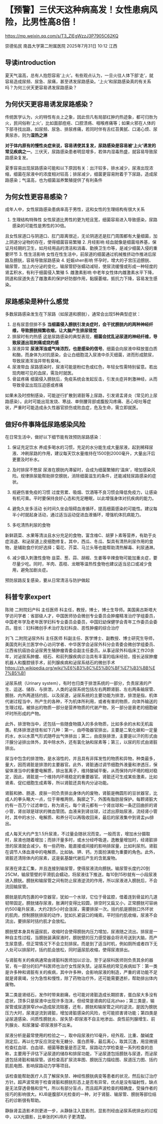 # 【预警】三伏天这种病高发！女性患病风险，比男性高8倍！
https://mp.weixin.qq.com/s/T3_ZlEgWzzJ3P7905C62KQ

崇德佑民 南昌大学第二附属医院 2025年7月31日 10:12 江西

## 导读introduction
夏天气温高，总有人抱怨容易‘上火’。有些观点认为，一旦火往人体下部‘走’，就容易造成尿频、尿急、尿痛，甚至诱发尿路感染。‘上火’和尿路感染真的有关系吗？为何三伏天更容易诱发尿路感染？
## 为何伏天更容易诱发尿路感染？
传统医学认为，火的特性有炎上之象，因此但凡有局部红肿灼热迹象，都可归咎为火，民间俗称‘上火’，比如面部痘疮、口腔溃疡、咽喉疼痛等；如果火邪在人体的下部寻找出路，如尿频、尿急、排尿疼痛，若同时伴有舌红苔黄腻、口渴心烦、尿黄尿赤，则为**湿热之淋**

**对于体内原有的慢性炎症来说，容易诱使其复发，尿路感染是容易被‘上火’诱发的常见疾病之一**。三伏天，尿路感染患者明显增多，若体内湿毒热盛，就容易导致尿路感染复发。

夏季容易出现尿路感染可能和以下原因有关：出汗较多，排水减少，尿液出现浓缩，细菌在尿液中的浓度相对较高；排尿减少，细菌更容易附着于下尿路，造成尿路感染；气温高，也为细菌滋养繁殖提供了有利条件
## 为何女性更容易感染？
成年人中，女性尿路感染患病率高于男性，这和女性的生理结构有很大关系
1. 生理结构特殊性
女性尿道比男性的更为短且宽，细菌容易进入导致感染，尿路感染的可能性是男性的30倍。

且女性尿道口与阴道口、肛门距离很近，无论阴道还是肛门周围都有大量细菌，加上阴道分泌物的存在，使得细菌容易繁殖
2. 月经影响
经血就像是细菌培养基，保证月经期的卫生，如月经用品的清洁和消毒、勤换卫生巾等，是减少细菌入侵的重要环节
3. 性生活影响
女性在性生活中，前尿道的细菌通过机械推挤动作推进后尿路及膀胱，容易导致尿路感染
4. 妊娠shen影响
怀孕时，增大的子宫压迫膀胱、输尿管，加上内分泌的变化，输尿管舒张蠕动减轻，使尿流缓慢或形成一种轻度的肾盂积水，有利于细菌侵入繁殖
5. 雌激素影响
中老年女性体内雌激素水平下降，阴道和尿道失去了雌激素的保护好防御作用，黏膜萎缩，抵抗力下降，容易发生感染。
## 尿路感染是种什么感觉
多数尿路感染发生在下尿路（如尿道和膀胱），通常会出现5种典型症状：
1. 总有尿意但排不多
**当细菌侵入膀胱引发炎症时，会干扰膀胱内的两种神经纤维，导致膀胱频繁收缩，让大脑产生排尿错觉**
2. 排尿时有灼热感
这是尿路感染的典型表现，**细菌会扰乱泌尿道的神经纤维，导致尿道出现刺痛或烧灼感**
3. 尿液异常
**尿液浑浊或气味浓烈，也是感染的信号**。细菌会向尿液中释放蛋白质和酶，而身体为对抗感染，会让白细胞混入尿液中杀灭细菌，进而形成脓尿，导致尿液浑浊并带有臭味。
4. 尿液带血
尿路感染时，尿液可能是粉红色或红色，年轻女性需特别留意。若出现肉眼可见的血尿，需及时就医。
5. 骨盆疼痛
细菌侵入膀胱后，免疫系统会发起反击，引发炎症并刺激神经，从而导致骨盆出现压迫感或疼痛

如果未及时控制感染，可能逆行扩散到肾脏等上尿路，引发肾盂肾炎（常见的上尿路感染）。此时可能出现发烧、寒战、单侧腰背部或腹股沟疼痛、恶心呕吐等症状，严重时可能造成永久性器官损伤或败血症，危及生命，需立即就医。
## 做好6件事降低尿路感染风险
在日常生活中，做好以下细节能有效预防尿路感染：
1. 保证充足饮水
养成多喝水的习惯，充足的水分能生成大量尿液，起到稀释尿液、冲刷尿路的作用，建议每天饮水量维持在1500到2000毫升，大量出汗后更要及时补水。

2. 及时排尿不憋尿
尿液在膀胱内滞留时，会成为细菌繁殖的‘温床’，增加感染风险。规律排尿能帮助排空膀胱，消除细菌滋生的条件，还能减轻尿路感染的症状。

3. 规避伤害免疫的习惯
过度劳累、吸烟、饮酒等不良习惯会降低免疫力，让感染有机可乘。平时要保持良好心态和充足睡眠，以此增强身体对抗疾病的能力。

4. 避免久坐多活动
长时间久坐会阻碍血液循环，提高细菌感染的可能性。建议每半小时就起身活动，通过适当运动促进血液循环，增强机体抗病能力。

5. 多吃清热利尿的食物

新鲜蔬菜、水果等清淡且水分充足的食物，富含维C、胡萝卜素等营养，有助于炎症消退、和泌尿道上皮细胞修复。其中，西瓜、冬瓜、梨具有清热利尿作用的食物，是辅助食疗的好选择；菊花、芥菜、马兰头等也能帮助清热解毒、利尿通淋。

6. 减少摄入刺激性食物
韭菜、葱、蒜、胡椒、生姜等辛辣食物可能加重炎症，要尽量少吃。同时，羊肉、荔枝、龙眼等温热性食物也建议适当忌口或减少食用，避免加剧炎症。

预防尿路反复感染，要从日常清洁与防护做起

## 科普专家expert
陈琦 二附院妇产科 主任医师
科主任，教授，博士，博士生导师。美国奥古斯塔大学访问学者：省部级人才，中国医师协会微创专业委员会肿瘤精准治疗学组委员，中国老年学及老年医学妇科专业委员会委员，中国妇幼保健学会青年工作委员会委员。擅长：妇科微创手术治疗及妇科良、恶性肿瘤的综合治疗

刘飞 二附院泌尿外科 主任医师
科副主任、医学博士、副教授、博士研究生导师，美国克利夫兰医学中心访问学者、中华医学会泌尿外科分会青委会微创学组委员、江西省抗癌协会泌尿男生殖肿瘤青委会副主任委员。从事泌尿外科临床工作20余年，对泌尿系肿瘤、结石、和前列腺疾病诊治具有丰富的临床经验，擅长泌尿肿瘤机器人和腹腔镜手术，前列腺疾病和泌尿系结石的微创手术
https://zh.wikipedia.org/wiki/%E6%B3%8C%E5%B0%BF%E7%B3%BB%E7%B5%B1

泌尿系统（Urinary system），有时也归类于排泄系统的一部分，负责尿液的产生、运送、储存、与排泄。人类的泌尿系统包括左右两颗肾脏、左右两条输尿管、膀胱、内外两道括约肌、以及尿道，泌尿系统的主要功能为排泄，排泄是指，机体代谢过程当中，所产生的各种，不为机体所利用，或者有害的物质，向体外输送的生理过程。被排出的物质一部分是营养物质的代谢产物，另一部分是衰老的细胞破坏时所形成的产物。

此外，排泄物当中，还包括一些随食物摄入的多余物质，比如多余的水和无机盐类。机体排泄途径有如下几种：第一，由呼吸器官排出，主要是二氧化碳和一定量的水，水以水蒸气形式随呼出气体排出；第二，由皮肤排泄，主要是以汗的形式由汗腺分泌排出体外，其中除水外，还有氯化钠和尿素等；第三，以尿的形式由肾脏排出。

尿当中包含的排泄物，是水溶性的，并且具有非挥发性的物质和异物，种类最多，量大，因而肾脏是排泄的主要器官。此外，肾脏通过调节细胞外液量和渗透压，保留体液当中的重要电解质，排出氢离子，维持酸碱平衡，从而保持内环境的相对稳定，因此，肾脏是一个维持内环境稳定的重要器官。肾脏还可生成某些激素，比如肾素、促红细胞生成素等，所以肾脏还具有内分泌功能。

肾脏和肺、肠道、皮肤一同负责排出身体内的废物，肾脏是椭圆形的豆状器官，比成人的拳头略大一点，位于脊椎两侧，胸廓之下，外围有脂肪层保护。每颗肾脏大约有一百万个过滤单位，称为肾元，每个肾元都有一个肾丝球和一条迂回曲折的肾小管，肾丝球是球状的微血管团。血液来到肾丝球，过滤出原始尿液，流经肾小管时，其中的水分、电解质、和养分可以再吸收回来，最后的尿液集中到肾盂yu排出。

成人每天大约产生1.5升尿液，不过量会随状况而变。一般而言，增加水分摄取时，尿液也随着增加；而排汗量多时，或水分经呼吸道，逸散量增加时，经肾脏排泄的尿液就会减少。有一些药物，能直接或间接的影响排尿量，比如利尿剂。肾脏在调节人体血液中的电解质，比如钠、钾、钙，方面扮演极为重要的角色。此外，肾脏还清除体内的尿素，这是氨基酸代谢后产生的含氮废物。

尿液在肾盂汇集，并且连接到输尿管，使得尿液流向膀胱。输尿管长度约20到25CM，输尿管壁的平滑肌会蠕动，将尿液往下推送，每10到15秒就有一小段尿液进入膀胱。膀胱和输尿管之间有防止尿液逆流的作用，所以尿液进入膀胱后，不会流回输尿管。

膀胱是肌肉包裹的中空器官，犹如一个水球，它位于骨盆腔，借着连到骨盆的几道韧带固定。膀胱储存尿液，胀满时变得比较圆，排空时又扁又小，正常膀胱可容纳约500毫升尿液，大约2到5小时会涨尿，需要排尿一次。括约肌是膀胱口外环状的肌肉，控制膀胱排尿的动作，犹如扎紧袋口的绳索。平时括约肌收缩，尿液不会流出，要排尿时括约肌才会放松。

膀胱壁本身具有逼尿肌，收缩时会使得膀胱内压力增加，尿液随之流出。排尿是一种自主性过程，当膀胱装满尿液时，膀胱壁的压力感受器会将讯号送到大脑，而产生尿意感，但正常情况下不会立刻排尿。而是到了适当时机，例如厕所或者四下无人处可以排尿时，括约肌会放松，同时逼尿肌收缩，使得尿液排出。

与肾脏有关的疾病通常由肾脏科医师加以诊治，至于泌尿科医师则负责其余的器官，有一部分的妇产科医师也治疗女性尿失禁。泌尿系统的常见疾病如下：第一类是许多种和肾脏有关的疾病，其中许多种，会影响尿液的制造，严重的肾功能不足就是肾衰竭，分为急性和慢性，除了药物治疗外，还可能需要透析，帮助排出体内废物。

第二类是肾结石，发作时带来剧痛，也可能对肾脏造成长期损害，蛋白尿大多没有症状，顶多只是尿液中出现许多泡沫，但经常是肾病的征兆zhao；第三类是，输尿管或尿道狭窄zhai造成尿流阻塞，还有，膀胱和输尿管之间的逆流，是因为膀胱压力大时，尿液逆流到肾脏，增加肾脏感染的风险，也可能损害肾功能；第四类是泌尿道感染、间质性膀胱炎、尿失禁-即尿液不自主地渗出、良性前列腺增生、前列腺炎、和尿潴留-即尿液排不出来。

尿液分析是最常使用的检验之一，取中段尿液约10毫升，经外观、比重、酸碱度测定后，再以化学反应测定有无糖分、蛋白质等，最后离心，取其沉渣，用显微镜检查红血球、白血球、细菌等数量是否正常。尿路动力学检查是一系列检查的总称，主要用于评估下泌尿道的储存和排尿功能，下泌尿道包括膀胱与尿道，而泌尿道包括肾脏和输尿管。该检查高扩尿流率图、膀胱压力描绘图、尿道压力图、括约肌肌电图、影响尿路动力学等项目。

该检查能帮助医疗人员了解尿失禁、神经性膀胱病变等患者的状况，然后拟订治疗方针。超声波常用于检查肾脏和膀胱形态上是否有异常，优点是没有辐射性，缺点是无法穿透骨骼和空气，所以有部分盲点，而且超声波检查的精确度，受操作者的技巧的影响很大。KUB是腹部X光检查的一种，对于肾脏、输尿管、膀胱等部位结石的诊断很有帮助。

静脉肾盂造影术则更进一步，从静脉注入显影剂，显影剂经由泌尿系统排出的过程中，以X光摄影，比单张的KUB片子更清楚。
